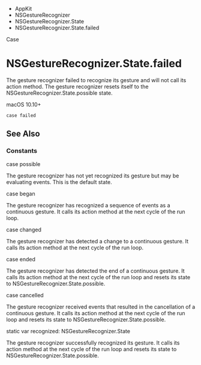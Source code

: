 

- AppKit
- NSGestureRecognizer
- NSGestureRecognizer.State
-  NSGestureRecognizer.State.failed 

Case

# NSGestureRecognizer.State.failed

The gesture recognizer failed to recognize its gesture and will not call its action method. The gesture recognizer resets itself to the NSGestureRecognizer.State.possible state.

macOS 10.10+

``` source
case failed
```

## See Also

### Constants

case possible

The gesture recognizer has not yet recognized its gesture but may be evaluating events. This is the default state.

case began

The gesture recognizer has recognized a sequence of events as a continuous gesture. It calls its action method at the next cycle of the run loop.

case changed

The gesture recognizer has detected a change to a continuous gesture. It calls its action method at the next cycle of the run loop.

case ended

The gesture recognizer has detected the end of a continuous gesture. It calls its action method at the next cycle of the run loop and resets its state to NSGestureRecognizer.State.possible.

case cancelled

The gesture recognizer received events that resulted in the cancellation of a continuous gesture. It calls its action method at the next cycle of the run loop and resets its state to NSGestureRecognizer.State.possible.

static var recognized: NSGestureRecognizer.State

The gesture recognizer successfully recognized its gesture. It calls its action method at the next cycle of the run loop and resets its state to NSGestureRecognizer.State.possible.

